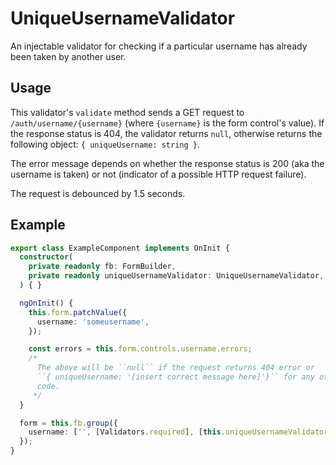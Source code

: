 # UniqueUsernameValidator
An injectable validator for checking if a particular username has already been taken by another user.

## Usage
This validator's ``validate`` method sends a GET request to ``/auth/username/{username}`` (where ``{username}`` is the form control's value). If the response status is 404, the validator returns ``null``, otherwise returns the following object: ``{ uniqueUsername: string }``.

The error message depends on whether the response status is 200 (aka the username is taken) or not (indicator of a possible HTTP request failure).

The request is debounced by 1.5 seconds.

## Example
```typescript
export class ExampleComponent implements OnInit {
  constructor(
    private readonly fb: FormBuilder,
    private readonly uniqueUsernameValidator: UniqueUsernameValidator,
  ) { }

  ngOnInit() {
    this.form.patchValue({
      username: 'someusername',
    });

    const errors = this.form.controls.username.errors;
    /*
      The above will be ``null`` if the request returns 404 error or
      ``{ uniqueUsername: '[insert correct message here]'}`` for any other status
      code.
     */
  }

  form = this.fb.group({
    username: ['', [Validators.required], [this.uniqueUsernameValidator]],
  });
}
```